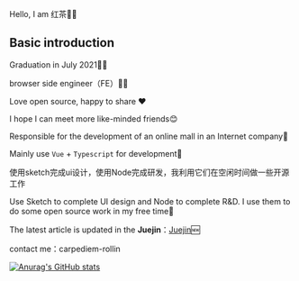 Hello, I am 红茶👋👋

## Basic introduction

Graduation in July 2021👨‍🎓 

browser side engineer（FE）👨‍💻‍ 

Love open source, happy to share ❤️

I hope I can meet more like-minded friends😊

Responsible for the  development of an online mall in an Internet company🏬

Mainly use `Vue` + `Typescript` for development🥂

使用sketch完成ui设计，使用Node完成研发，我利用它们在空闲时间做一些开源工作

Use Sketch to complete UI design and Node to complete R&D. I use them to do some open source work in my free time🌃

The latest article is updated in the **Juejin**：[Juejin](https://juejin.cn/user/3720403077840519)🆕

contact me：carpediem-rollin



[![Anurag's GitHub stats](https://github-readme-stats.vercel.app/api?username=vkcyan&show_icons=true)](https://github.com/anuraghazra/github-readme-stats)

